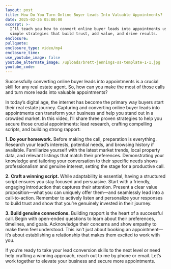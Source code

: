 ```yaml
---
layout: post
title: How Do You Turn Online Buyer Leads Into Valuable Appointments?
date: 2025-02-26 05:00:00
excerpt: >-
  I’ll teach you how to convert online buyer leads into appointments using
  simple strategies that build trust, add value, and drive results.
enclosure:
pullquote:
enclosure_type: video/mp4
enclosure_time:
use_youtube_image: false
youtube_alternate_image: /uploads/brett-jennings-ss-template-1-1.jpg
youtube_code:
---
```

Successfully converting online buyer leads into appointments is a crucial skill for any real estate agent. So, how can you make the most of those calls and turn more leads into valuable appointments?

In today’s digital age, the internet has become the primary way buyers start their real estate journey. Capturing and converting online buyer leads into appointments can transform your business and help you stand out in a crowded market. In this video, I’ll share three proven strategies to help you secure those crucial appointments: lead research, crafting compelling scripts, and building strong rapport:

**1\. Do your homework.** Before making the call, preparation is everything. Research your lead’s interests, potential needs, and browsing history if available. Familiarize yourself with the latest market trends, local property data, and relevant listings that match their preferences. Demonstrating your knowledge and tailoring your conversation to their specific needs shows professionalism and genuine interest, setting the stage for a productive call.

**2\.** **Craft a winning script.** While adaptability is essential, having a structured script ensures you stay focused and persuasive. Start with a friendly, engaging introduction that captures their attention. Present a clear value proposition—what you can uniquely offer them—and seamlessly lead into a call-to-action. Remember to actively listen and personalize your responses to build trust and show that you’re genuinely invested in their journey.

**3\. Build genuine connections.** Building rapport is the heart of a successful call. Begin with open-ended questions to learn about their preferences, timelines, and goals. Acknowledge their concerns and show empathy to make them feel understood. This isn’t just about booking an appointment—it’s about establishing a relationship that makes them excited to work with you.

If you’re ready to take your lead conversion skills to the next level or need help crafting a winning approach, reach out to me by phone or email. Let’s work together to elevate your business and secure more appointments.